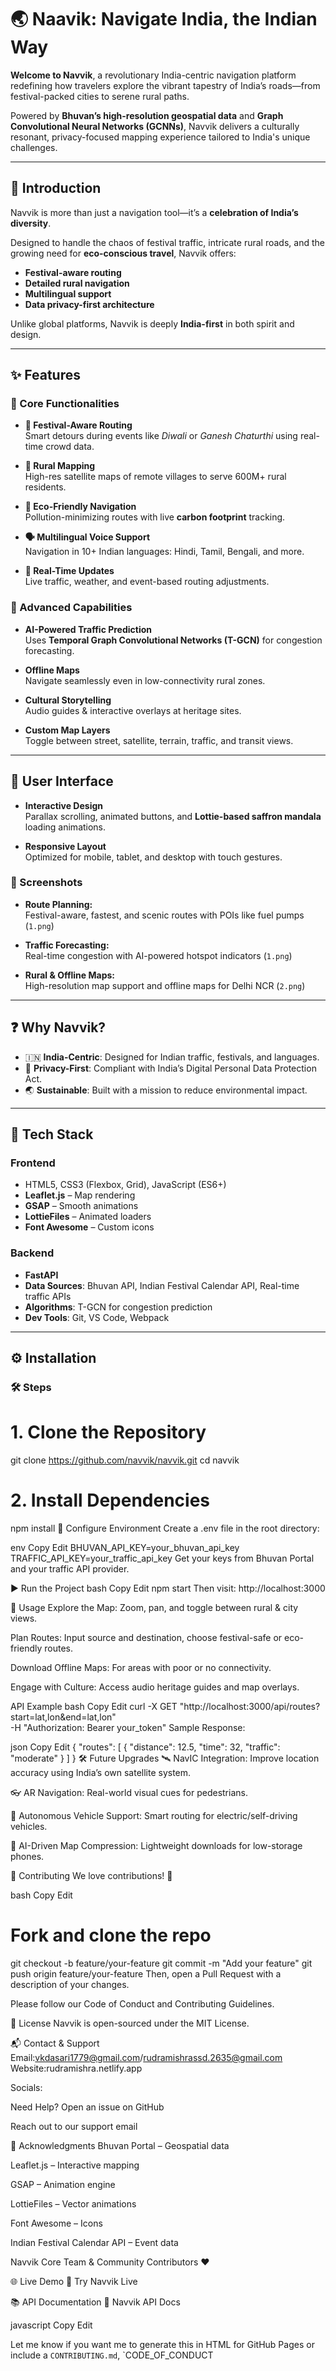 # 🌏 Naavik: Navigate India, the Indian Way

**Welcome to Navvik**, a revolutionary India-centric navigation platform redefining how travelers explore the vibrant tapestry of India’s roads—from festival-packed cities to serene rural paths.

Powered by **Bhuvan’s high-resolution geospatial data** and **Graph Convolutional Neural Networks (GCNNs)**, Navvik delivers a culturally resonant, privacy-focused mapping experience tailored to India's unique challenges.

---

## 🚀 Introduction

Navvik is more than just a navigation tool—it’s a **celebration of India’s diversity**.

Designed to handle the chaos of festival traffic, intricate rural roads, and the growing need for **eco-conscious travel**, Navvik offers:

- **Festival-aware routing**
- **Detailed rural navigation**
- **Multilingual support**
- **Data privacy-first architecture**

Unlike global platforms, Navvik is deeply **India-first** in both spirit and design.

---

## ✨ Features

### 🧭 Core Functionalities

- **🎉 Festival-Aware Routing**  
  Smart detours during events like *Diwali* or *Ganesh Chaturthi* using real-time crowd data.

- **🌾 Rural Mapping**  
  High-res satellite maps of remote villages to serve 600M+ rural residents.

- **🌱 Eco-Friendly Navigation**  
  Pollution-minimizing routes with live **carbon footprint** tracking.

- **🗣️ Multilingual Voice Support**  
  Navigation in 10+ Indian languages: Hindi, Tamil, Bengali, and more.

- **📡 Real-Time Updates**  
  Live traffic, weather, and event-based routing adjustments.

### 🧠 Advanced Capabilities

- **AI-Powered Traffic Prediction**  
  Uses **Temporal Graph Convolutional Networks (T-GCN)** for congestion forecasting.

- **Offline Maps**  
  Navigate seamlessly even in low-connectivity rural zones.

- **Cultural Storytelling**  
  Audio guides & interactive overlays at heritage sites.

- **Custom Map Layers**  
  Toggle between street, satellite, terrain, traffic, and transit views.

---

## 🎨 User Interface

- **Interactive Design**  
  Parallax scrolling, animated buttons, and **Lottie-based saffron mandala** loading animations.

- **Responsive Layout**  
  Optimized for mobile, tablet, and desktop with touch gestures.

### 📸 Screenshots

- **Route Planning:**  
  Festival-aware, fastest, and scenic routes with POIs like fuel pumps (`1.png`)

- **Traffic Forecasting:**  
  Real-time congestion with AI-powered hotspot indicators (`1.png`)

- **Rural & Offline Maps:**  
  High-resolution map support and offline maps for Delhi NCR (`2.png`)

---

## ❓ Why Navvik?

- 🇮🇳 **India-Centric**: Designed for Indian traffic, festivals, and languages.
- 🔐 **Privacy-First**: Compliant with India’s Digital Personal Data Protection Act.
- 🌏 **Sustainable**: Built with a mission to reduce environmental impact.

---

## 🧰 Tech Stack

### Frontend
- HTML5, CSS3 (Flexbox, Grid), JavaScript (ES6+)
- **Leaflet.js** – Map rendering
- **GSAP** – Smooth animations
- **LottieFiles** – Animated loaders
- **Font Awesome** – Custom icons

### Backend
- **FastAPI**
- **Data Sources**: Bhuvan API, Indian Festival Calendar API, Real-time traffic APIs
- **Algorithms**: T-GCN for congestion prediction
- **Dev Tools**: Git, VS Code, Webpack

---

## ⚙️ Installation


### 🛠️ Steps

# 1. Clone the Repository
git clone https://github.com/navvik/navvik.git
cd navvik

# 2. Install Dependencies
npm install
🔐 Configure Environment
Create a .env file in the root directory:

env
Copy
Edit
BHUVAN_API_KEY=your_bhuvan_api_key
TRAFFIC_API_KEY=your_traffic_api_key
Get your keys from Bhuvan Portal and your traffic API provider.

▶️ Run the Project
bash
Copy
Edit
npm start
Then visit: http://localhost:3000

🧭 Usage
Explore the Map: Zoom, pan, and toggle between rural & city views.

Plan Routes: Input source and destination, choose festival-safe or eco-friendly routes.

Download Offline Maps: For areas with poor or no connectivity.

Engage with Culture: Access audio heritage guides and map overlays.

API Example
bash
Copy
Edit
curl -X GET "http://localhost:3000/api/routes?start=lat,lon&end=lat,lon" \
-H "Authorization: Bearer your_token"
Sample Response:

json
Copy
Edit
{
  "routes": [
    {
      "distance": 12.5,
      "time": 32,
      "traffic": "moderate"
    }
  ]
}
🛠️ Future Upgrades
🛰️ NavIC Integration: Improve location accuracy using India’s own satellite system.

👓 AR Navigation: Real-world visual cues for pedestrians.

🚗 Autonomous Vehicle Support: Smart routing for electric/self-driving vehicles.

🧠 AI-Driven Map Compression: Lightweight downloads for low-storage phones.

🤝 Contributing
We love contributions! 🙌

bash
Copy
Edit
# Fork and clone the repo
git checkout -b feature/your-feature
git commit -m "Add your feature"
git push origin feature/your-feature
Then, open a Pull Request with a description of your changes.

Please follow our Code of Conduct and Contributing Guidelines.

📜 License
Navvik is open-sourced under the MIT License.

📬 Contact & Support
Email:vkdasari1779@gmail.com/rudramishrassd.2635@gmail.com
Website:rudramishra.netlify.app 

Socials: 

Need Help?
Open an issue on GitHub

Reach out to our support email

🙏 Acknowledgments
Bhuvan Portal – Geospatial data

Leaflet.js – Interactive mapping

GSAP – Animation engine

LottieFiles – Vector animations

Font Awesome – Icons

Indian Festival Calendar API – Event data

Navvik Core Team & Community Contributors ❤️

🌐 Live Demo
🔗 Try Navvik Live

📚 API Documentation
📘 Navvik API Docs

javascript
Copy
Edit

Let me know if you want me to generate this in HTML for GitHub Pages or include a `CONTRIBUTING.md`, `CODE_OF_CONDUCT
